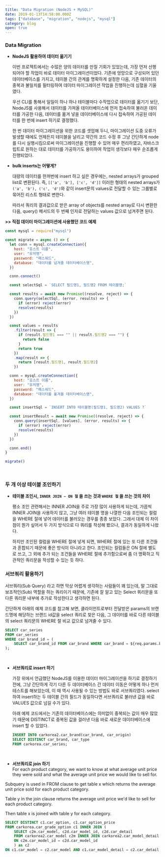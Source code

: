 ```yaml
---
title: "Data Migration (NodeJS + MySQL)"
date: 2019-01-13T14:58:00.000Z
tags: ["database", "migration", "nodejs", "mysql"]
category: blog
open: true
---
```


### Data Migration

- **NodeJS 활용하여 데이터 옮기기**

  이번 프로젝트에서는 수많은 양의 데이터를 만질 기회가 있었는데, 가장 먼저 선행되어야 할 작업이 바로 데이터 마이그레이션이었다. 기존에 엉망으로 구성되어 있던 데이터베이스를 가지고, 테이블 간의 관계를 명확하게 설정한 다음, 기존 데이터의 중복과 불일치를 필터링하여 데이터 마이그레이션 작업을 진행하는데 심혈을 기울였다.

  우선 CLI를 통해서 일일이 하나 하나 테이블마다 수작업으로 데이터를 옮기기 보단, NodeJS를 사용해서 데이터를 가져올 데이터베이스에 먼저 접속하여 불러온 데이터를 가공한 다음, 데이터를 옮겨 넣을 데이터베이스에 다시 접속하여 가공된 데이터를 한 번에 insert 하기로 결정했다.

  한 번 데이터 마이그레이션을 위한 코드를 셋업해 두니, 마이그레이션 도중 오류가 발생할 때에도 언제든지 테이블을 날리고 약간의 코드 수정 후 그냥 간단하게 node를 다시 실행시킴으로써 마이그레이션을 진행할 수 있어 매우 편리하였고, 자바스크립트로 원하는 대로 데이터를 가공하기도 용이하여 작업이 생각보다 매우 순조롭게 진행되었다.
  <br />

- **bulk inserts는 어떻게?**

  대량의 데이터를 한꺼번에 insert 하고 싶은 경우에는, nested arrays가 grouped list로 변환된다. 즉, `[['a', 'b'], ['c', 'd']]` 이러한 형태의 nested arrays가 `('a', 'b'), ('c', 'd')`와 같이 insert문의 values로 전달할 수 있는 그룹별로 묶어진 리스트 형태로 변한다.

  따라서 쿼리의 결과값으로 받은 array of objects를 nested array로 다시 변환한 다음, query() 메서드의 두 번째 인자로 전달하는 values 값으로 넘겨주면 된다.

**>> 직접 데이터 마이그레이션에 사용했던 코드 예제**

```javascript
const mysql = require("mysql")

const migrate = async () => {
  let conn = mysql.createConnection({
    host: "호스트 이름",
    user: "유저명",
    password: "패스워드",
    database: "데이터를 넘겨줄 데이터베이스명",
  })

  conn.connect()

  const selectSql = `SELECT 필드명1, 필드명2 FROM 테이블명;`

  const results = await new Promise((resolve, reject) => {
    conn.query(selectSql, (error, results) => {
      if (error) reject(error)
      resolve(results)
    })
  })

  const values = results
    .filter(result => {
      if (result.필드명1 === "" || result.필드명2 === "") {
        return false
      }
      return true
    })
    .map(result => {
      return [result.필드명1, result.필드명2]
    })

  conn = mysql.createConnection({
    host: "호스트 이름",
    user: "유저명",
    password: "패스워드",
    database: "데이터를 옮겨올 데이터베이스명",
  })

  const insertSql = `INSERT INTO 테이블명(필드명1, 필드명2) VALUES ?`

  const insertResult = await new Promise((resolve, reject) => {
    conn.query(insertSql, [values], (error, results) => {
      if (error) reject(error)
      resolve(results)
    })
  })

  conn.end()
}

migrate()
```

<br />

### 두 개 이상 테이블 조인하기

- **테이블 조인시, `INNER JOIN ~ ON 절` 을 쓰는 것과 `WHERE 절` 을 쓰는 것의 차이**

  평소 조인 관련해서는 INNER JOIN을 주로 가장 많이 사용하게 되는데, 가끔씩 INNER JOIN을 사용하지 않고, 그냥 여러 테이블 명을 나열한 다음 조인되는 컬럼을 WHERE 절에 넣어 데이터를 불러오는 경우를 종종 보았다. 그래서 대체 이 차이점이 뭔가 싶어서 두 가지 방식으로 다 쿼리를 작성해 봤으나, 결과가 동일하게 나왔다.

  하지만 조인된 컬럼을 WHERE 절에 넣게 되면, WHERE 절에 있는 또 다른 조건들과 혼합되기 때문에 좋은 방식이 아니라고 한다. 조인되는 컬럼들은 ON 절에 별도로 쓰고, 그 외에 추가 되는 조건들을 WHERE 절에 추가함으로써 좀 더 명확하고 직관적인 쿼리문을 작성할 수 있는 듯 하다.

### 서브쿼리 활용하기

서브쿼리(Sub Query) 라고 하면 막상 어렵게 생각하는 사람들이 꽤 있는데, 말 그대로 보조적인(Sub) 역할을 하는 쿼리이기 때문에, 기존에 잘 알고 있는 Select 쿼리문을 또 다른 쿼리문 내부에 추가로 작성한다고 생각하면 된다.

간단하게 아래의 예제 코드를 참고해 보면, 클라이언트로부터 전달받은 params의 브랜드명에 해당하는 브랜드 id값을 select 쿼리로 찾은 다음, 그 데이터를 바로 다른 테이블의 select 쿼리문의 WHERE 절 비교 값으로 넘겨줄 수 있다.

```sql
SELECT car_series
FROM car_series
WHERE car_brand_id = (
    SELECT car_brand_id FROM car_brand WHERE car_brand = ${req.params.brand}
);
```

<br />

- **서브쿼리로 insert 하기**

  가장 위에서 언급했던 NodeJS를 이용한 데이터 마이그레이션을 하기로 결정하기 전에, 그냥 간단하게 각기 다른 두 데이터베이스 간 데이터 이동은 어떻게 하나 먼저 테스트를 해보았는데, 이 때 역시 사용될 수 있는 방법도 바로 서브쿼리였다. select하여 insert하는 두 테이블 간의 필드가 동일하다면 서브쿼리로 불러낸 값을 바로 VALUES 값으로 넘길 수가 있다.

  아래 예제 코드에서는 기존의 데이터베이스에는 의미없이 중복되는 값이 매우 많았기 때문에 DISTINCT로 중복된 값을 걸러낸 다음 바로 새로운 데이터베이스에 insert 할 수 있었다.

  ```sql
  INSERT INTO carkorea2.car_brand(car_brand, car_origin)
  SELECT DISTINCT car_brand, car_type
  FROM carkorea.car_series;
  ```

<br />

- **서브쿼리로 join 하기**  
  For each product category, we want to know at what average unit
  price they were sold and what the average unit price we would
  like to sell for.

Subquery is used in FROM clause to get table x which returns the
average unit price sold for each product category.

Table y in the join clause returns the average unit price
we'd like to sell for each product category.

Then table x is joined with table y for each category.

```sql
SELECT DISTINCT c1.car_option, c1.car_option_price
FROM carkorea.car_grade_option c1 INNER JOIN (
    SELECT c2m.car_model, c2d.car_model_id, c2d.car_detail
    FROM carkorea2.car_model c2m INNER JOIN carkorea2.car_model_detail c2d
    ON c2m.car_model_id = c2d.car_model_id
	) as c2
ON c1.car_model = c2.car_model AND c1.car_model_detail = c2.car_detail;
```

